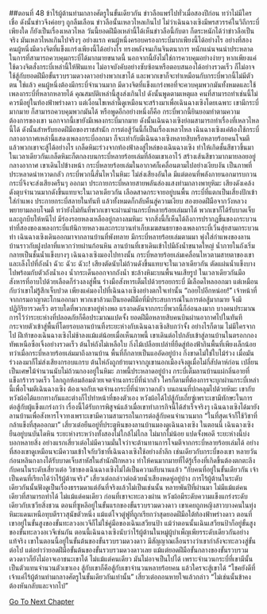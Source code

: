 ##ตอนที่ 48 ข้าไร้ผู้ต้านท่ามกลางศัตรูในขั้นเดียวกัน
ข่าวลือแพร่ไปทั่วเมื่อสองปีก่อน ทว่าไม่มีใครเชื่อ ดังนั้นข่าวจึงค่อยๆ ถูกลืมเลือน
ข่าวลือนั้นเหลวไหลเกินไป
ไม่ว่าเฉินฉางเซิงมีพรสวรรค์ในวิถีกระบี่เพียงใด ก็ยังเป็นเรื่องเหลวไหล
วันนี้ยอดฝีมือเหล่านี้ได้เห็นข่าวลือนี้กับตา ก็ตระหนักได้ว่าข่าวลือเป็นจริง
มันเหลวไหลเกินไปจริงๆ
อย่างแรก คนผู้หนึ่งครอบครองกระบี่มากเพียงนี้ได้อย่างไร
อย่างที่สอง คนผู้หนึ่งมีดวงจิตที่แข็งแกร่งเพียงนี้ได้อย่างไร ทรงพลังจนเกินจินตนาการ หนักแน่นจนน่าประหลาดในการที่สามารถควบคุมกระบี่ได้มากมายขนาดนี้ นอกจากนี้ยังไม่ใช่การควบคุมอย่างง่ายๆ หากเพียงแค่ใช้ดวงจิตสั่งกระบี่เหล่านี้ให้ฟันแทง ไม่อาจบังคับอย่างซับซ้อนหรือตอบสนองได้อย่างรวดเร็ว ก็ไม่อาจใช้สู้กับยอดฝีมือขั้นรวบรวมดวงดาวอย่างพวกเขาได้ และพวกเขาก็จะทำเหมือนกับกระบี่พวกนี้ไม่มีตัวตน
ใช่แล้ว คนผู้หนึ่งต้องมีกระบี่จำนวนมาก มีดวงจิตที่แข็งแกร่งพอที่จะควบคุมพวกมันทั้งหมดและใช้เพลงกระบี่ที่หลากหลายได้
คุณสมบัติเหล่านี้สูงส่งเกินไป ดังนั้นพูดตามเหตุผล คนที่สามารถทำเช่นนี้ไม่ควรมีอยู่ในท้องฟ้าพร่างดาว
แต่เงื่อนไขเหล่านี้ดูเหมือนจะสร้างมาเพื่อเฉินฉางเซิงโดยเฉพาะ
เขามีกระบี่มากมาย ก็สามารถควบคุมพวกมันได้ หรือพูดอีกอย่างหนึ่งก็คือ กระบี่พวกนี้ยินยอมทำตามความต้องการของเขา นอกจากนี้เขายังมีเพลงกระบี่มากมาย
ดังนั้นเฉินฉางเซิงย่อมสามารถทำเรื่องที่เหลวไหลนี้ได้
ดังนั้นสำหรับยอดฝีมือของราชสำนัก การต่อสู้วันนี้ก็เป็นเรื่องเหลวไหล
เฉินฉางเซิงแค่ต้องใช้กระบี่กลางอากาศเหล่านี้แสดงเพลงกระบี่ออกมา ก็จะเท่ากับมีเฉินฉางเซิงหลายสิบหรือหลายร้อยคนโจมตี
แล้วพวกเขาจะสู้ได้อย่างไร
เกล็ดหิมะร่วงจากท้องฟ้าลงสู่ไหล่ของเฉินฉางเซิง ทำให้เกิดชั้นสีขาวขึ้นมา
ในเวลาเดียวกันเกล็ดหิมะก็ตกลงบนกระบี่หลายร้อยเล่มที่ล้อมเขาเอาไว้ สร้างเส้นสีขาวมากมายลอยอยู่กลางอากาศ
เขาเดินไปข้างหน้า กระบี่หลายร้อยเล่มในอากาศก็เคลื่อนตามไปอย่างเงียบงัน
เป็นภาพที่ประหลาดน่าหวาดกลัว
กระบี่พวกนี้สั่นไหวในหิมะ ไม่ส่งเสียงอันใด มีแต่ตอนที่พลังภายนอกมารบกวน กระบี่จึงจะส่งเสียงครืนๆ ออกมา
ประกายกระบี่หลายสายพลันส่องแสงท่ามกลางพายุหิมะ เสียงดังเคล้งดังตุบจำนวนมากดังขึ้นแทบจะในเวลาเดียวกัน
เลือดสาดกระจายอยู่บนพื้น
กระบี่ที่แตกเป็นเสี่ยงปักเข้าใส่กำแพง
ประกายกระบี่สลายในทันที แล้วทั้งหมดก็กลับคืนสู่ความเงียบ
สองยอดฝีมือจากวังหลวงพยายามลอบโจมตี ทว่ายังไม่ทันที่พวกเขาจะผ่านม่านกระบี่หลายร้อยเล่มมาได้ พวกเขาก็ได้รับบาดเจ็บและถูกบีบให้หนีไป
มีร่องรอยหลงเหลืออยู่กลางลมหิมะ จากสิ่งนี้ก็เห็นได้ถึงการปรากฏขึ้นของกระบวนท่าที่สองของเพลงกระบี่แท้นิกายหลวงและกระบวนท่าเก็บเมฆสนธยาของเพลงกระบี่เวิ่นสุ่ยสามกระบวนท่า
เฉินฉางเซิงเดินออกมาจากลานบ้านที่พังทลาย มีกระบี่หลายร้อยเล่มตามมา พุ่งใส่กำแพงของลานบ้านราวกับฝูงปลาที่แหวกว่ายผ่านก้อนหิน
ลานบ้านที่เขาเดินเข้าไปมีถังน้ำขนาดใหญ่ น้ำภายในถังเริ่มกลายเป็นชั้นน้ำแข็งบางๆ
เฉินฉางเซิงมองไปทางนั้น
กระบี่หลายร้อยเล่มเคลื่อนไหวตามสายตาของเขาและเล็งไปที่ถังน้ำ
ฉัวะ ฉัวะ ฉัวะ! เสียงตัดนับไม่ถ้วนดังขึ้นแทบจะในเวลาเดียวกัน ตัดแผ่นน้ำแข็งบางไปพร้อมกับตัวถังน้ำเอง
น้ำกระเด็นออกจากถังน้ำ ชะล้างหิมะบนพื้นจนเสียรูป ในเวลาเดียวกันมือสังหารที่อาบไปด้วยเลือดก็ร่วงลงสู่พื้น
ร่างมือสังหารเต็มไปด้วยรอยกระบี่ มีเลือดไหลออกมา แต่เหมือนกับว่าเขาไม่รู้สึกเจ็บปวด เพียงแค่มองไปที่เฉินฉางเซิงอย่างตกใจเท่านั้น
“ถอยไปอีกหน่อย!” เจ้าหน้าที่จากกรมอาญาตะโกนออกมา
พวกเขาล้วนเป็นยอดฝีมือที่มีประสบการณ์ในการต่อสู้มากมาย จึงมีปฏิกิริยารวดเร็ว ตราบใดที่พวกเขาอยู่ห่างพอ แรงกดดันจากกระบี่พวกนี้ก็อ่อนลงมาก
บางคนประมาณการไว้ว่าระยะห่างที่ปลอดภัยก็คือประมาณแปดจั้ง
ยอดฝีมือหลายสิบคนบินผ่านอากาศไปในทันที กระจายตัวเข้าสู่พื้นที่โดยรอบลานบ้านทิ้งระยะห่างกับเฉินฉางเซิงสิบกว่าจั้ง อย่างไรก็ตาม ไม่มีใครจากไป
ฝีเท้าของเฉินฉางเซิงไม่ช้าลงแม้แต่น้อยเมื่อเห็นภาพนี้ เขาเดินต่อไปกลับเข้าสู่ลานบ้านในตรอกกองทัพเหนือซือเจิ้งอย่างรวดเร็ว
ต้นไห่ถังไม่เหลือใบ กิ่งไม้เปลือยเปล่าที่ยืดสู่ท้องฟ้ากินพื้นที่เพียงเล็กน้อย
ทว่าเมื่อกระบี่หลายร้อยเล่มมาถึงลานบ้าน พื้นที่ก็กลายเป็นแออัดอยู่บ้าง
กิ่งขาดไม่ใช่ใบไม้ร่วง เมื่อมันร่วงลงมาก็ไม่ส่งเสียงกรอบแกรบ
ต้นไห่ถังถูกย้ายมาจากภูเขานอกเมืองจิงตูเมื่อไม่กี่สัปดาห์ก่อน เปลี่ยนเป็นเศษไม้จำนวนนับไม่ถ้วนกองอยู่ในหิมะ
ภาพนี้ประหลาดอยู่บ้าง
กระบี่เต็มลานบ้านแผ่กลิ่นอายที่แข็งกร้าวรวดเร็ว
โลกถูกห้อมล้อมด้วยเจตจำนงกระบี่ที่น่ากลัว
ใครก็ตามที่ต้องการจะบุกผ่านกระบี่เหล่านี้เพื่อโจมตีเฉินฉางเซิง ต้องเจอกับเจตจำนงกระบี่ที่น่าหวาดกลัว
บนถนนที่ปกคลุมไปด้วยหิมะ เขากับหวังผ้อได้แยกทางกันและต่างก็ไปทำหน้าที่ของตัวเอง
หวังผ้อได้ไปสู้กับเถี่ยซู่เพราะเขามีทักษะในการต่อสู้กับผู้แข็งแกร่งกว่า เรื่องนี้ได้รับการพิสูจน์แล้วเมื่อเขาทำภารกิจนี้ได้สำเร็จจริงๆ
เฉินฉางเซิงได้มายังลานบ้านเพื่อสังหารโจวทงเพราะเขามีความสามารถในการต่อสู้กับคนจำนวนมาก
“ในที่สุดเจ้าก็ใช้วิชาที่กล้าแข็งที่สุดออกมา”
เสี่ยวเต๋อยืนอยู่ที่ประตูหินของลานบ้านมองดูเฉินฉางเซิง
ในตอนนี้ เฉินฉางเซิงยืนอยู่บนบันไดหิน ระยะห่างระหว่างทั้งสองไม่ใกล้ไม่ไกล ไม่มากไม่น้อย แปดจั้งพอดี
ระยะห่างนี้บ่งบอกหลายสิ่ง อย่างแรกเสี่ยวเต๋อไม่มีความมั่นใจว่าจะต้านทานการโจมตีจากกระบี่หลายร้อยเล่มได้ อย่างที่สองเขาดูเหมือนจะมีความเข้าใจกับวิชาที่เฉินฉางเซิงใช้อย่างล้ำลึก
เช่นเดียวกับกระบี่ของเขา
หลายวันก่อนหลินกงกงได้รับบาดเจ็บสาหัสในสำนักฝึกหลวง ทำให้คนมากมายที่ได้รู้เรื่องที่เกิดขึ้นต้องตกตะลึง
กับคนในระดับเสี่ยวเต๋อ วิชาของเฉินฉางเซิงไม่ได้เป็นความลับนานแล้ว
“กับคนที่อยู่ในขั้นเดียวกัน เจ้าเป็นคนที่เรียกได้ว่าไร้ผู้ต้านจริง”
เสี่ยวเต๋อกล่าวต่อด้วยน้ำเสียงหดหู่อยู่บ้าง
การไร้ผู้ต้านในระดับเดียวกันนั้นฟังดูเป็นเรื่องธรรมดาแต่อันที่จริงแล้วไม่เป็นเช่นนั้น
หลายพันปีที่ผ่านมา ไม่มีแม้แต่คนเดียวที่สามารถทำได้ ไม่แม้แต่คนเดียว
ก่อนที่เขาจะทะลวงผ่าน หวังผ้อมีระดับความแข็งแกร่งระดับเดียวกับเซวียสิ่งชวน ตอนที่ซูหลีอยู่ในขั้นแรกของขั้นรวบรวมดวงดาว เขาเคยถูกหญิงสาวบางคนในทุ่งหิมะแดนเหนือทุบตีราวสุนัขตัวหนึ่ง แม้แต่โจวตู๋ฟูที่ถูกเรียกว่าสุดยอดฝีมือใต้ท้องฟ้าพร่างดาว ตอนที่เขาอยู่ในขั้นสูงของขั้นทะลวงอเวจีก็ไม่ใช่คู่มือของเฉินเสวียนป้า แม้ว่าตอนนั้นเฉินเสวียนป้าก็อยู่ขั้นสูงของขั้นทะลวงอเวจีเช่นกัน
ตอนนี้เฉินฉางเซิงนับว่าไร้ผู้ต้านในหมู่ผู้บำเพ็ญเพียรระดับเดียวกันอย่างแท้จริง
เขาในตอนนี้อยู่ในขั้นต้นของขั้นรวบรวมดวงดาว มีสัญญาณเลือนรางว่าเขากำลังจะทะลวงสู่ขั้นต่อไป
แต่อย่าว่ายอดฝีมือขั้นต้นของขั้นรวบรวมดวงดาวเลย แม้แต่ยอดฝีมือขั้นกลางของขั้นรวบรวมดวงดาวก็ยังไม่อาจเอาชนะเขาได้
ไม่แม้แต่คนเดียว
มันไม่อาจเป็นไปได้
เพราะจำนวนกระบี่ที่เขามีนั้นเป็นตัวแทนจำนวนตัวเขาเอง
สู้กับเขาก็คือสู้กับเขาจำนวนหลายร้อยคน
แล้วใครจะสู้เขาได้
“โชคยังดีที่เจ้าแค่ไร้ผู้ต้านท่ามกลางศัตรูในขั้นเดียวกันเท่านั้น”
เสี่ยวเต๋อถอนหายใจแล้วกล่าว “ไม่เช่นนั้นข้าคงต้องหันกลับและจากไป”


[Go To Next Chapter]( ./721.md)